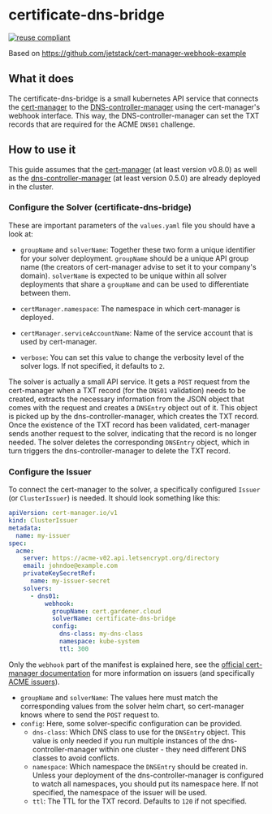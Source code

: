 # certificate-dns-bridge

[![reuse compliant](https://reuse.software/badge/reuse-compliant.svg)](https://reuse.software/)

Based on https://github.com/jetstack/cert-manager-webhook-example


## What it does

The certificate-dns-bridge is a small kubernetes API service that connects the [cert-manager](https://github.com/jetstack/cert-manager) to the [DNS-controller-manager](https://github.com/gardener/external-dns-management) using the cert-manager's webhook interface. This way, the DNS-controller-manager can set the TXT records that are required for the ACME `DNS01` challenge.


## How to use it

This guide assumes that the [cert-manager](https://github.com/jetstack/cert-manager) (at least version v0.8.0) as well as the [dns-controller-manager](https://github.com/gardener/external-dns-management) (at least version 0.5.0) are already deployed in the cluster.


### Configure the Solver (certificate-dns-bridge)

These are important parameters of the `values.yaml` file you should have a look at:

- `groupName` and `solverName`: Together these two form a unique identifier for your solver deployment. `groupName` should be a unique API group name (the creators of cert-manager advise to set it to your company's domain). `solverName` is expected to be unique within all solver deployments that share a `groupName` and can be used to differentiate between them.

- `certManager.namespace`: The namespace in which cert-manager is deployed.

- `certManager.serviceAccountName`: Name of the service account that is used by cert-manager.

- `verbose`: You can set this value to change the verbosity level of the solver logs. If not specified, it defaults to `2`.

The solver is actually a small API service. It gets a `POST` request from the cert-manager when a TXT record (for the `DNS01` validation) needs to be created, extracts the necessary information from the JSON object that comes with the request and creates a `DNSEntry` object out of it. This object is picked up by the dns-controller-manager, which creates the TXT record. Once the existence of the TXT record has been validated, cert-manager sends another request to the solver, indicating that the record is no longer needed. The solver deletes the corresponding `DNSEntry` object, which in turn triggers the dns-controller-manager to delete the TXT record.


### Configure the Issuer

To connect the cert-manager to the solver, a specifically configured `Issuer` (or `ClusterIssuer`) is needed. It should look something like this:

```yaml
apiVersion: cert-manager.io/v1
kind: ClusterIssuer
metadata:
  name: my-issuer
spec:
  acme:
    server: https://acme-v02.api.letsencrypt.org/directory
    email: johndoe@example.com
    privateKeySecretRef:
      name: my-issuer-secret
    solvers:
      - dns01:
          webhook:
            groupName: cert.gardener.cloud
            solverName: certificate-dns-bridge
            config:
              dns-class: my-dns-class
              namespace: kube-system
              ttl: 300
```

Only the `webhook` part of the manifest is explained here, see the [official cert-manager documentation](https://docs.cert-manager.io) for more information on issuers (and specifically [ACME issuers](https://docs.cert-manager.io/en/master/tasks/issuers/setup-acme/index.html)).

- `groupName` and `solverName`: The values here must match the corresponding values from the solver helm chart, so cert-manager knows where to send the `POST` request to.
- `config`: Here, some solver-specific configuration can be provided.
  - `dns-class`: Which DNS class to use for the `DNSEntry` object. This value is only needed if you run multiple instances of the dns-controller-manager within one cluster - they need different DNS classes to avoid conflicts.
  - `namespace`: Which namespace the `DNSEntry` should be created in. Unless your deployment of the dns-controller-manager is configured to watch all namespaces, you should put its namespace here. If not specified, the namespace of the issuer will be used.
  - `ttl`: The TTL for the TXT record. Defaults to `120` if not specified.